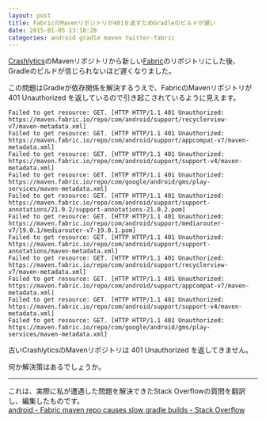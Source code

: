 ```yaml
---
layout: post
title: FabricのMavenリポジトリが401を返すためGradleのビルドが遅い
date: 2015-01-05 13:18:28
categories: android gradle maven twitter-fabric
---
```

<!-- {% raw %} -->
<p><a href="https://try.crashlytics.com/" rel="nofollow noreferrer">Crashlytics</a>のMavenリポジトリから新しい<a href="https://dev.twitter.com/products/fabric" rel="nofollow noreferrer">Fabric</a>のリポジトリにした後、Gradleのビルドが信じられないほど遅くなりました。</p>

<p>この問題はGradleが依存関係を解決するうえで、FabricのMavenリポジトリが 401 Unauthorized を返しているので引き起こされているように見えます。</p>

<pre><code>Failed to get resource: GET. [HTTP HTTP/1.1 401 Unauthorized: https://maven.fabric.io/repo/com/android/support/recyclerview-v7/maven-metadata.xml]
Failed to get resource: GET. [HTTP HTTP/1.1 401 Unauthorized: https://maven.fabric.io/repo/com/android/support/appcompat-v7/maven-metadata.xml]
Failed to get resource: GET. [HTTP HTTP/1.1 401 Unauthorized: https://maven.fabric.io/repo/com/android/support/support-v4/maven-metadata.xml]
Failed to get resource: GET. [HTTP HTTP/1.1 401 Unauthorized: https://maven.fabric.io/repo/com/google/android/gms/play-services/maven-metadata.xml]
Failed to get resource: GET. [HTTP HTTP/1.1 401 Unauthorized: https://maven.fabric.io/repo/com/android/support/support-annotations/21.0.2/support-annotations-21.0.2.pom]
Failed to get resource: GET. [HTTP HTTP/1.1 401 Unauthorized: https://maven.fabric.io/repo/com/android/support/mediarouter-v7/19.0.1/mediarouter-v7-19.0.1.pom]
Failed to get resource: GET. [HTTP HTTP/1.1 401 Unauthorized: https://maven.fabric.io/repo/com/android/support/support-annotations/maven-metadata.xml]
Failed to get resource: GET. [HTTP HTTP/1.1 401 Unauthorized: https://maven.fabric.io/repo/com/android/support/recyclerview-v7/maven-metadata.xml]
Failed to get resource: GET. [HTTP HTTP/1.1 401 Unauthorized: https://maven.fabric.io/repo/com/android/support/appcompat-v7/maven-metadata.xml]
Failed to get resource: GET. [HTTP HTTP/1.1 401 Unauthorized: https://maven.fabric.io/repo/com/android/support/support-v4/maven-metadata.xml]
Failed to get resource: GET. [HTTP HTTP/1.1 401 Unauthorized: https://maven.fabric.io/repo/com/google/android/gms/play-services/maven-metadata.xml]
</code></pre>

<p>古いCrashlyticsのMavenリポジトリは 401 Unauthorized を返してきません。</p>

<p>何か解決策はあるでしょうか。</p>

<hr>

<p>これは、実際に私が遭遇した問題を解決できたStack Overflowの質問を翻訳し、編集したものです。  <br>
<a href="https://stackoverflow.com/questions/27117609/fabric-maven-repo-causes-slow-gradle-builds">android - Fabric maven repo causes slow gradle builds - Stack Overflow</a></p>
<!-- {% endraw %} -->
